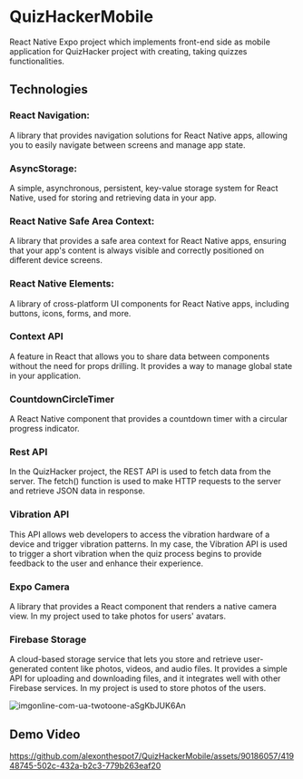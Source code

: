 # QuizHackerMobile
React Native Expo project which implements front-end side as mobile application for QuizHacker project with creating, taking quizzes functionalities.

## Technologies
### React Navigation:
A library that provides navigation solutions for React Native apps, allowing you to easily navigate between screens and manage app state.

### AsyncStorage:
A simple, asynchronous, persistent, key-value storage system for React Native, used for storing and retrieving data in your app.

### React Native Safe Area Context:
A library that provides a safe area context for React Native apps, ensuring that your app's content is always visible and correctly positioned on different device screens.

### React Native Elements:
A library of cross-platform UI components for React Native apps, including buttons, icons, forms, and more.

### Context API
A feature in React that allows you to share data between components without the need for props drilling. It provides a way to manage global state in your application.

### CountdownCircleTimer
A React Native component that provides a countdown timer with a circular progress indicator.

### Rest API
In the QuizHacker project, the REST API is used to fetch data from the server. The fetch() function is used to make HTTP requests to the server and retrieve JSON data in response.

### Vibration API
This API allows web developers to access the vibration hardware of a device and trigger vibration patterns. In my case, the Vibration API is used to trigger a short vibration when the quiz process begins to provide feedback to the user and enhance their experience.

### Expo Camera
A library that provides a React component that renders a native camera view. In my project used to take photos for users' avatars.

### Firebase Storage
A cloud-based storage service that lets you store and retrieve user-generated content like photos, videos, and audio files. It provides a simple API for uploading and downloading files, and it integrates well with other Firebase services. In my project is used to store photos of the users.

![imgonline-com-ua-twotoone-aSgKbJUK6An](https://github.com/alexonthespot7/QuizHackerMobile/assets/90186057/0b92847a-dbea-4679-b9da-8c16797c1774)

## Demo Video
https://github.com/alexonthespot7/QuizHackerMobile/assets/90186057/41948745-502c-432a-b2c3-779b263eaf20


